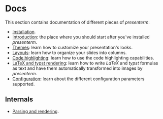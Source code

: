 # Docs

This section contains documentation of different pieces of _presenterm_:

* [Installation](/docs/install.md).
* [Introduction](/docs/intro.md): the place where you should start after you've installed _presenterm_.
* [Themes](/docs/themes.md): learn how to customize your presentation's looks.
* [Layouts](/docs/layouts.md): learn how to organize your slides into columns.
* [Code highlighting](/docs/highlighting.md): learn how to use the code highlighting capabilities. 
* [LaTeX and typst rendering](/docs/latex.md): learn how to write _LaTeX_ and _typst_ formulas as text and have them 
  automatically transformed into images by _presenterm_.
* [Configuration](/docs/config.md): learn about the different configuration parameters supported.

## Internals
* [Parsing and rendering](/docs/parse.md).

